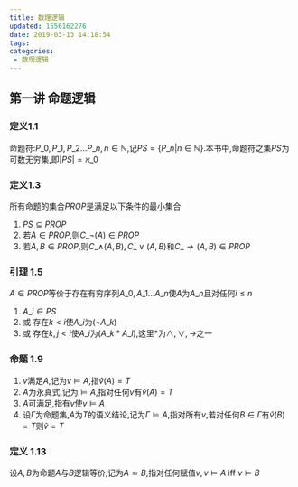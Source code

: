 ```yaml
---
title: 数理逻辑
updated: 1556162276
date: 2019-03-13 14:18:54
tags:
categories:
 - 数理逻辑
---
```


## 第一讲 命题逻辑

### 定义1.1

命题符:$P\_0,P\_1,P\_2...P\_n,n\in\mathbb{N}$,记$PS=\{P\_n|n\in\mathbb{N}\}$.本书中,命题符之集$PS$为可数无穷集,即$|PS|=\aleph\_0$

### 定义1.3

所有命题的集合$PROP$是满足以下条件的最小集合

1. $PS\subseteq PROP$
2. 若$A\in PROP$,则$C\_{\lnot}(A)\in PROP$
3. 若$A,B\in PROP$,则$C\_{\wedge(A,B)},C\_{\vee}(A,B)$和$C\_{\to}(A,B)\in PROP$

### 引理 1.5

$A\in PROP$等价于存在有穷序列$A\_0,A\_1...A\_n$使$A$为$A\_n$且对任何$i\le n$

1. $A\_i\in PS$
2. 或 存在$k < i$使$A\_i$为$(\lnot A\_k)$
3. 或 存在$k,j < i$使$A\_i$为$(A\_k\ast A\_l)$,这里$\ast$为$\wedge,\vee,\to$之一

### 命题 1.9

1. $v$满足$A$,记为$v\models A$,指$\hat{v}(A)=T$
2. $A$为永真式,记为$\models A$,指对任何$v$有$\hat{v}(A)=T$
3. $A$可满足,指有$v$使$v\models A$
4. 设$\Gamma$为命题集,$A$为$T$的语义结论,记为$\Gamma\models A$,指对所有$v$,若对任何$B\in\Gamma$有$\hat{v}(B)=T$则$\hat{v}=T$

### 定义 1.13

设$A,B$为命题$A$与$B$逻辑等价,记为$A\simeq B$,指对任何赋值$v,v\models A$ iff $v\models B$
